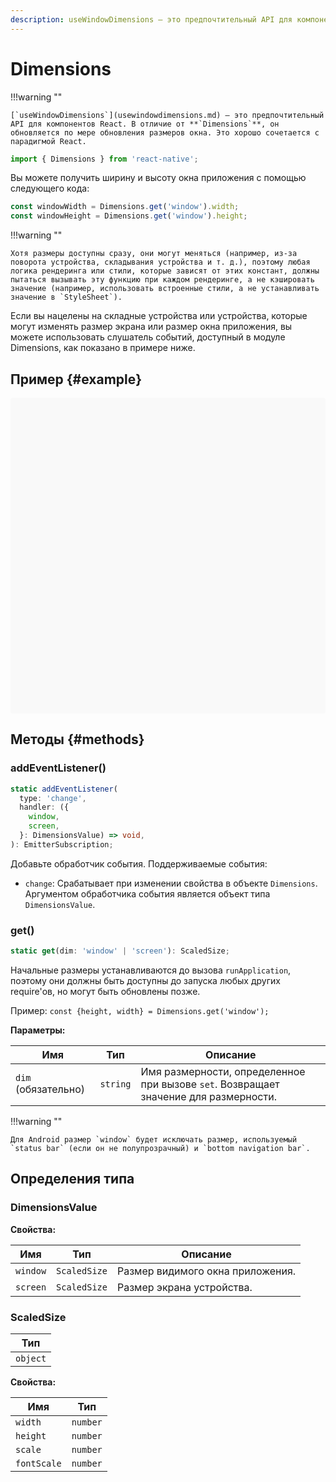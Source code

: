 ```yaml
---
description: useWindowDimensions — это предпочтительный API для компонентов React. В отличие от Dimensions, он обновляется по мере обновления размеров окна
---
```


# Dimensions

!!!warning ""

    [`useWindowDimensions`](usewindowdimensions.md) — это предпочтительный API для компонентов React. В отличие от **`Dimensions`**, он обновляется по мере обновления размеров окна. Это хорошо сочетается с парадигмой React.

```ts
import { Dimensions } from 'react-native';
```

Вы можете получить ширину и высоту окна приложения с помощью следующего кода:

```ts
const windowWidth = Dimensions.get('window').width;
const windowHeight = Dimensions.get('window').height;
```

!!!warning ""

    Хотя размеры доступны сразу, они могут меняться (например, из-за поворота устройства, складывания устройства и т. д.), поэтому любая логика рендеринга или стили, которые зависят от этих констант, должны пытаться вызывать эту функцию при каждом рендеринге, а не кэшировать значение (например, использовать встроенные стили, а не устанавливать значение в `StyleSheet`).

Если вы нацелены на складные устройства или устройства, которые могут изменять размер экрана или размер окна приложения, вы можете использовать слушатель событий, доступный в модуле Dimensions, как показано в примере ниже.

## Пример {#example}

<div data-snack-id="@bndby/dimensions" data-snack-platform="web" data-snack-preview="true" data-snack-theme="light" style="overflow:hidden;background:#F9F9F9;border:1px solid var(--color-border);border-radius:4px;height:505px;width:100%"></div>

## Методы {#methods}

### addEventListener()

```ts
static addEventListener(
  type: 'change',
  handler: ({
    window,
    screen,
  }: DimensionsValue) => void,
): EmitterSubscription;
```

Добавьте обработчик события. Поддерживаемые события:

-   `change`: Срабатывает при изменении свойства в объекте `Dimensions`. Аргументом обработчика события является объект типа `DimensionsValue`.

### get()

```ts
static get(dim: 'window' | 'screen'): ScaledSize;
```

Начальные размеры устанавливаются до вызова `runApplication`, поэтому они должны быть доступны до запуска любых других require'ов, но могут быть обновлены позже.

Пример: `const {height, width} = Dimensions.get('window');`

**Параметры:**

| Имя                 | Тип      | Описание                                                                             |
| ------------------- | -------- | ------------------------------------------------------------------------------------ |
| `dim` (обязательно) | `string` | Имя размерности, определенное при вызове `set`. Возвращает значение для размерности. |

!!!warning ""

    Для Android размер `window` будет исключать размер, используемый `status bar` (если он не полупрозрачный) и `bottom navigation bar`.

## Определения типа

### DimensionsValue

**Свойства:**

| Имя      | Тип          | Описание                         |
| -------- | ------------ | -------------------------------- |
| `window` | `ScaledSize` | Размер видимого окна приложения. |
| `screen` | `ScaledSize` | Размер экрана устройства.        |

### ScaledSize

| Тип      |
| -------- |
| `object` |

**Свойства:**

| Имя         | Тип      |
| ----------- | -------- |
| `width`     | `number` |
| `height`    | `number` |
| `scale`     | `number` |
| `fontScale` | `number` |

